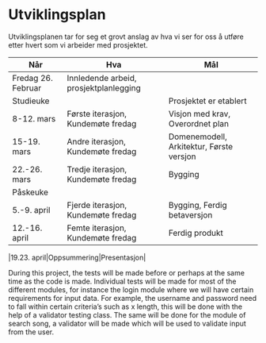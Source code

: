 # Utviklingsplan

Utviklingsplanen tar for seg et grovt anslag av hva vi ser for oss å utføre etter hvert som vi arbeider med prosjektet.  

| Når | Hva | Mål |  
| --- | --- | --- |
|Fredag 26. Februar| Innledende arbeid, prosjektplanlegging | |
|Studieuke| |Prosjektet er etablert|
|8-12. mars|Første iterasjon, Kundemøte fredag|Visjon med krav, Overordnet plan|
|15-19. mars|Andre iterasjon, Kundemøte fredag|Domenemodell, Arkitektur, Første versjon|
|22.-26. mars|Tredje iterasjon, Kundemøte fredag|Bygging|
|Påskeuke| | |
|5.-9. april|Fjerde iterasjon, Kundemøte fredag|Bygging, Ferdig betaversjon|
|12.-16. april|Femte iterasjon, Kundemøte fredag|Ferdig produkt|

|19.23. april|Oppsummering|Presentasjon|

During this project, the tests will be made before or perhaps at the same time as the code is made. Individual tests will be made for most of the different modules, for instance the login module where we will have certain requirements for input data. For example, the username and password need to fall within certain criteria’s such as x length, this will be done with the help of a validator testing class. The same will be done for the module of search song, a validator will be made which will be used to validate input from the user.

